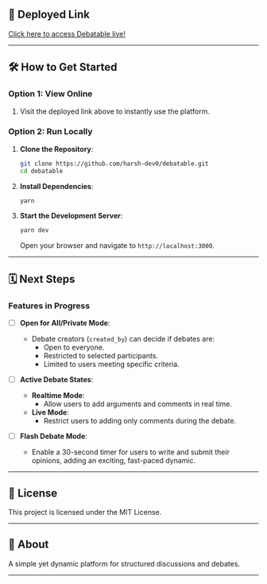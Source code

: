 ## 🚀 Deployed Link

[Click here to access Debatable live!](https://debatable01.vercel.app/)

---

## 🛠️ How to Get Started

### Option 1: View Online

1. Visit the deployed link above to instantly use the platform.

### Option 2: Run Locally

1. **Clone the Repository**:

   ```bash
   git clone https://github.com/harsh-dev0/debatable.git
   cd debatable
   ```

2. **Install Dependencies**:

   ```bash
   yarn
   ```

3. **Start the Development Server**:
   ```bash
   yarn dev
   ```
   Open your browser and navigate to `http://localhost:3000`.

---

## 🗓️ Next Steps

### Features in Progress

- [ ] **Open for All/Private Mode**:

  - Debate creators (`created_by`) can decide if debates are:
    - Open to everyone.
    - Restricted to selected participants.
    - Limited to users meeting specific criteria.

- [ ] **Active Debate States**:

  - **Realtime Mode**:
    - Allow users to add arguments and comments in real time.
  - **Live Mode**:
    - Restrict users to adding only comments during the debate.

- [ ] **Flash Debate Mode**:
  - Enable a 30-second timer for users to write and submit their opinions, adding an exciting, fast-paced dynamic.

---

## 📜 License

This project is licensed under the MIT License.

---

## 💬 About

A simple yet dynamic platform for structured discussions and debates.

---
